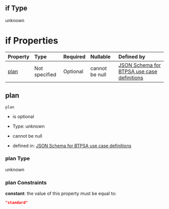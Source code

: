 ## if Type

unknown

# if Properties

| Property      | Type          | Required | Nullable       | Defined by                                                                                                                                                                                                                                  |
| :------------ | :------------ | :------- | :------------- | :------------------------------------------------------------------------------------------------------------------------------------------------------------------------------------------------------------------------------------------ |
| [plan](#plan) | Not specified | Optional | cannot be null | [JSON Schema for BTPSA use case definitions](btpsa-usecase-properties-services-items-allof-2-then-allof-29-then-allof-0-if-properties-plan.md "undefined#/properties/services/items/allOf/2/then/allOf/29/then/allOf/0/if/properties/plan") |

## plan



`plan`

*   is optional

*   Type: unknown

*   cannot be null

*   defined in: [JSON Schema for BTPSA use case definitions](btpsa-usecase-properties-services-items-allof-2-then-allof-29-then-allof-0-if-properties-plan.md "undefined#/properties/services/items/allOf/2/then/allOf/29/then/allOf/0/if/properties/plan")

### plan Type

unknown

### plan Constraints

**constant**: the value of this property must be equal to:

```json
"standard"
```
